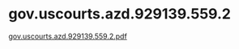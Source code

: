 # gov.uscourts.azd.929139.559.2

[gov.uscourts.azd.929139.559.2.pdf](gov%20uscourts%20azd%20929139%20559%202%20fd321e302667416f86cea71fbfaa6f46/gov.uscourts.azd.929139.559.2.pdf)